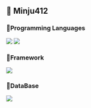 ## 🙂 Minju412


 <h3>🔔Programming Languages</h3>
 <p>
  <img src="https://img.shields.io/badge/C Sharp-39120?style=flat-square&logo=C Sharp&logoColor=white" />
  <img src="https://img.shields.io/badge/Java-007396?style=flat-square&logo=Java&logoColor=white" /> 
</p>
 
  <h3>🎨Framework</h3>
  <p>
  <img src="https://img.shields.io/badge/.NET-512BD4?style=flat-square&logo=.NET&logoColor=white" />
</p>

 <h3>🧩DataBase</h3>
 <p>
  <img src="https://img.shields.io/badge/Oracle-F80000?style=flat-square&logo=Oracle&logoColor=white" />
</P>

<!--
**minju412/minju412** is a ✨ _special_ ✨ repository because its `README.md` (this file) appears on your GitHub profile.

Here are some ideas to get you started:

- 🔭 I’m currently working on ...
- 🌱 I’m currently learning ...
- 👯 I’m looking to collaborate on ...
- 🤔 I’m looking for help with ...
- 💬 Ask me about ...
- 📫 How to reach me: ...
- 😄 Pronouns: ...
- ⚡ Fun fact: ...
-->


<!-- src="https://img.shields.io/badge/[쓰고 싶은 텍스트]-[컬러 코드]?style=flat-square&logo=[브랜드 이름]&logoColor=white"/> -->

<!-- 간격 : &nbsp; -->
